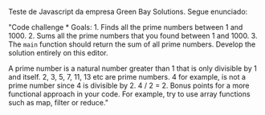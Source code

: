 Teste de Javascript da empresa Green Bay Solutions. 
Segue enunciado:

"Code challenge *
Goals: 1. Finds all the prime numbers between 1 and 1000. 2. Sums all the prime numbers that you found between 1 and 1000. 3. 
The `main` function should return the sum of all prime numbers. Develop the solution entirely on this editor.

A prime number is a natural number greater than 1 that is only divisible by 1 and itself. 2, 3, 5, 7, 11, 13 etc are prime numbers. 
4 for example, is not a prime number since 4 is divisible by 2. 4 / 2 = 2. Bonus points for a more functional approach in your code. 
For example, try to use array functions such as map, filter or reduce."
